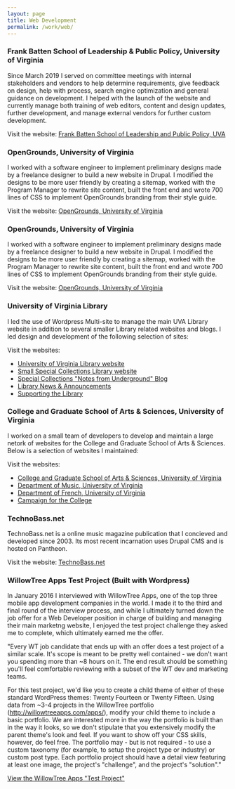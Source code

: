 ```yaml
---
layout: page
title: Web Development
permalink: /work/web/
---
```



<h3>Frank Batten School of Leadership & Public Policy, University of Virginia</h3>

Since March 2019 I served on committee meetings with internal stakeholders and vendors to help determine requirements, give feedback on design, help with process, search engine optimization and general guidance on development. I helped with the launch of the website and currently manage both training of web editors, content and design updates, further development, and manage external vendors for further custom development.

Visit the website: <a href="http://batten.virginia.edu">Frank Batten School of Leadership and Public Policy, UVA</a>

<h3>OpenGrounds, University of Virginia</h3>

I worked with a software engineer to implement preliminary designs made by a freelance designer to build a new website in Drupal. I modified the designs to be more user friendly by creating a sitemap, worked with the Program Manager to rewrite site content, built the front end and wrote 700 lines of CSS to implement OpenGrounds branding from their style guide.

Visit the website: <a href="http://opengrounds.virginia.edu">OpenGrounds, University of Virginia</a>

<h3>OpenGrounds, University of Virginia</h3>

I worked with a software engineer to implement preliminary designs made by a freelance designer to build a new website in Drupal. I modified the designs to be more user friendly by creating a sitemap, worked with the Program Manager to rewrite site content, built the front end and wrote 700 lines of CSS to implement OpenGrounds branding from their style guide.

Visit the website: <a href="http://opengrounds.virginia.edu">OpenGrounds, University of Virginia</a>


<h3>University of Virginia Library</h3>

I led the use of Wordpress Multi-site to manage the main UVA Library website in addition to several smaller Library related websites and blogs. I led design and development of the following selection of sites:

Visit the websites:

<ul><li><a href="https://library.virginia.edu">University of Virginia Library website</a></li>
	<li><a href="https://small.library.virginia.edu">Small Special Collections Library website</a></li>
	<li><a href="https://smallnotes.library.virginia.edu">Special Collections "Notes from Underground" Blog</a></li>
	<li><a href="https://news.library.virginia.edu">Library News &amp; Announcements</a></li>
	<li><a href="https://library.virginia.edu/small">Supporting the Library</a></li>
</ul>

<h3>College and Graduate School of Arts &amp; Sciences, University of Virginia</h3>

I worked on a small team of developers to develop and maintain a large netork of websites for the College and Graduate School of Arts &amp; Sciences. Below is a selection of websites I maintained:


Visit the websites:

<ul>
<li><a href="https://as.virginia.edu">College and Graduate School of Arts &amp; Sciences, University of Virginia</a></li>
<li><a href="https://www.virginia.edu/music">Department of Music, University of Virginia</a></li>
<li><a href="https://www.virginia.edu/french">Department of French, University of Virginia</a></li>
<li><a href="https://campaign.artsandsciences.virginia.edu">Campaign for the College</a></li>
</ul>

<h3>TechnoBass.net</h3>

TechnoBass.net is a online music magazine publication that I concieved and developed since 2003. Its most recent incarnation uses Drupal CMS and is hosted on Pantheon.

Visit the website: <a href="http://www.technobass.net">TechnoBass.net</a>


<h3>WillowTree Apps Test Project (Built with Wordpress)</h3>

In January 2016 I interviewed with WillowTree Apps, one of the top three mobile app development companies in the world. I made it to the third and final round of the interview process, and while I ultimately turned down the job offer for a Web Developer position in charge of building and managing their main marketng website, I enjoyed the test project challenge they asked me to complete, which ultimately earned me the offer.

"Every WT job candidate that ends up with an offer does a test project of a similar scale. It's scope is meant to be pretty well contained - we don't want you spending more than ~8 hours on it. The end result should be something you'll feel comfortable reviewing with a subset of the WT dev and marketing teams.

For this test project, we'd like you to create a child theme of either of these standard WordPress themes: Twenty Fourteen or Twenty Fifteen. Using data from ~3-4 projects in the WillowTree portfolio (http://willowtreeapps.com/apps/), modify your child theme to include a basic portfolio. We are interested more in the way the portfolio is built than in the way it looks, so we don't stipulate that you extensively modify the parent theme's look and feel. If you want to show off your CSS skills, however, do feel free. The portfolio may - but is not required - to use a custom taxonomy (for example, to setup the project type or industry) or custom post type. Each portfolio project should have a detail view featuring at least one image, the project's "challenge", and the project's "solution"."

<a href="http://www.starriefernandez.com/willowtree">View the WillowTree Apps "Test Project"</a>

